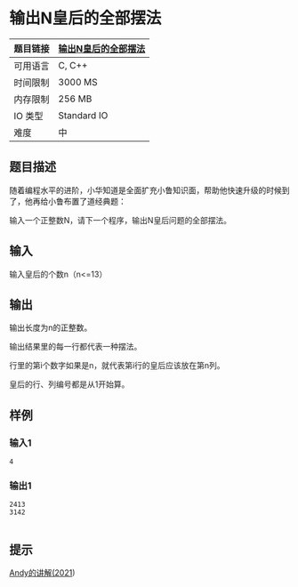# 输出N皇后的全部摆法

| 题目链接 | [输出N皇后的全部摆法](http://xmuoj.com/problem/NQ072) |
| --- | --- |
| 可用语言 | C, C++ |
| 时间限制 | 3000 MS |
| 内存限制 | 256 MB |
| IO 类型 | Standard IO |
| 难度 | 中 |

## 题目描述

<p><font>随着编程水平的进阶，小华知道是全面扩充小鲁知识面，帮助他快速升级的时候到了，他再给小鲁布置了道经典题：</font></p><p><span style="color: rgb(37, 37, 37);">输入一个正整数N，请下一个程</span><span style="color: rgb(37, 37, 37);">序，</span><span style="color: rgb(37, 37, 37);">输出</span><span style="color: rgb(37, 37, 37);">N</span><span style="color: rgb(37, 37, 37);">皇</span><span style="color: rgb(37, 37, 37);">后问</span><span style="color: rgb(37, 37, 37);">题</span><span style="color: rgb(37, 37, 37);">的全</span><span style="color: rgb(37, 37, 37);">部</span><span style="color: rgb(37, 37, 37);">摆法。</span></p>

## 输入

<p><span style="color: rgb(37, 37, 37);">输入皇后的个数n（n&lt;=13）</span><br /></p>

## 输出

<p>输出长度为n的正整数。</p><p><span style="color: rgb(37, 37, 37);">输出结果里的每一行都</span><span style="color: rgb(37, 37, 37);">代</span><span style="color: rgb(37, 37, 37);">表一</span><span style="color: rgb(37, 37, 37);">种</span><span style="color: rgb(37, 37, 37);">摆法</span><span style="color: rgb(37, 37, 37);">。</span></p><p><span style="color: rgb(37, 37, 37);">行里</span><span style="color: rgb(37, 37, 37);">的</span><span style="color: rgb(37, 37, 37);">第</span><span style="color: rgb(37, 37, 37);">i</span><span style="color: rgb(37, 37, 37);">个数</span><span style="color: rgb(37, 37, 37);">字</span><span style="color: rgb(37, 37, 37);">如</span><span style="color: rgb(37, 37, 37);">果是n，就代表第</span><span style="color: rgb(37, 37, 37);">i</span><span style="color: rgb(37, 37, 37);">行的</span><span style="color: rgb(37, 37, 37);">皇</span><span style="color: rgb(37, 37, 37);">后应</span><span style="color: rgb(37, 37, 37);">该</span><span style="color: rgb(37, 37, 37);">放在</span><span style="color: rgb(37, 37, 37);">第</span><span style="color: rgb(37, 37, 37);">n</span><span style="color: rgb(37, 37, 37);">列。</span></p><p><span style="color: rgb(37, 37, 37);"><span style="color: rgb(37, 37, 37);">皇后的行、列编号都是</span><span style="color: rgb(37, 37, 37);">从</span><span style="color: rgb(37, 37, 37);">1</span><span style="color: rgb(37, 37, 37);">开始</span><span style="color: rgb(37, 37, 37);">算</span><span style="color: rgb(37, 37, 37);">。</span><br /></span></p>

## 样例

### 输入1

```
4
```

### 输出1

```
2413
3142


```

## 提示

<p><a href="https://www.bilibili.com/video/BV1X64y1D7fg" target="_blank">Andy的讲解(2021</a><span style="color: rgb(51, 51, 51);">)</span><br /></p>

